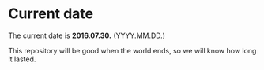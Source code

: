 # Current date

The current date is **2016.07.30.** (YYYY.MM.DD.)

This repository will be good when the world ends, so we will know how long it lasted.